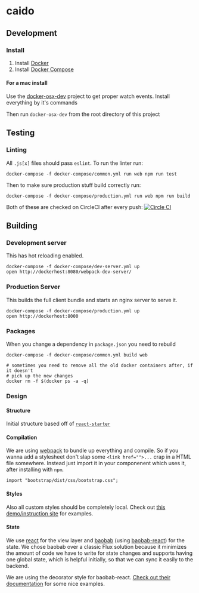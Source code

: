 # caido

## Development

### Install

1. Install [Docker](https://get.docker.com/)
2. Install [Docker Compose](https://docs.docker.com/compose/)

#### For a mac install
Use the [docker-osx-dev](https://github.com/brikis98/docker-osx-dev)
project to get proper watch events. Install everything by it's commands

Then run `docker-osx-dev` from the root directory of this project


## Testing

### Linting
All `.js[x]` files should pass `eslint`. To run the linter run:

```
docker-compose -f docker-compose/common.yml run web npm run test
```

Then to make sure production stuff build correctly run:

```
docker-compose -f docker-compose/production.yml run web npm run build
```

Both of these are checked on CircleCI after every push: [![Circle CI](https://circleci.com/gh/lucibus/caido.svg?style=svg)](https://circleci.com/gh/lucibus/caido)


## Building


### Development server

This has hot reloading enabled.

```
docker-compose -f docker-compose/dev-server.yml up
open http://dockerhost:8080/webpack-dev-server/
```

### Production Server

This builds the full client bundle and starts an nginx server to serve it.

```
docker-compose -f docker-compose/production.yml up
open http://dockerhost:8000
```


### Packages

When you change a dependency in `package.json` you need to rebuild

```
docker-compose -f docker-compose/common.yml build web

# sometimes you need to remove all the old docker containers after, if it doesn't
# pick up the new changes
docker rm -f $(docker ps -a -q)
```

### Design

#### Structure

Initial structure based off of [`react-starter`](https://github.com/webpack/react-starter/tree/48cecfcd3a528ceefdd3d68b4e0f05fffbedac8e)

#### Compilation

We are using [webpack](https://github.com/webpack/webpack) to bundle up everything
and compile. So if you wanna add a stylesheet don't slap some `<link href="">...`
crap in a HTML file somewhere. Instead just import it in your componenent
which uses it, after installing with `npm`.

```
import "bootstrap/dist/css/bootstrap.css";
```

#### Styles

Also all custom styles should be completely local. Check out
[this demo/instruction site](https://css-modules.github.io/webpack-demo/)
for examples.

#### State
We use [react](http://facebook.github.io/react/) for the view layer and
[baobab](https://github.com/Yomguithereal/baobab) (using [baobab-react](https://github.com/Yomguithereal/baobab-react))
for the state. We chose baobab over a classic Flux solution because it minimizes
the amount of code we have to write for state changes and supports having one
global state, which is helpful initially, so that we can sync it easily to the
backend.

We are using the decorator style for baobab-react. [Check out their documentation](https://github.com/Yomguithereal/baobab-react#decorators)
for some nice examples.
